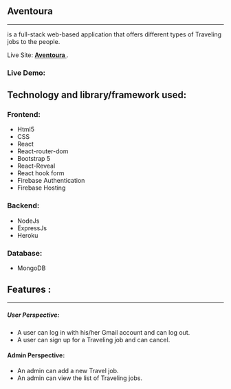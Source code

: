 ## Aventoura
---
is a full-stack web-based application that offers different types of Traveling jobs to the people.

Live Site:  **[ Aventoura ]( https://aventoura.web.app/)**. 

### Live Demo:


## Technology and library/framework used:
### Frontend: 
- Html5
- CSS 
- React 
- React-router-dom 
- Bootstrap 5 
- React-Reveal
- React hook form 
- Firebase Authentication
- Firebase Hosting
### Backend: 
- NodeJs 
- ExpressJs
- Heroku
### Database:
- MongoDB

## Features : 
---
##### User Perspective:
- A user can log in with his/her Gmail account and can log out.
- A user can sign up for a Traveling  job and can cancel.

#### Admin Perspective:
- An admin can add a new Travel job.
- An admin can view the list of Traveling jobs. 